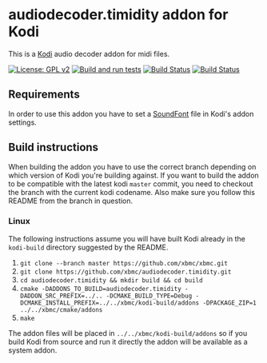 # audiodecoder.timidity addon for Kodi

This is a [Kodi](https://kodi.tv) audio decoder addon for midi files.

[![License: GPL v2](https://img.shields.io/badge/License-GPL%20v2-blue.svg)](LICENSE.md)
[![Build and run tests](https://github.com/xbmc/audiodecoder.timidity/actions/workflows/build.yml/badge.svg?branch=Nexus)](https://github.com/xbmc/audiodecoder.timidity/actions/workflows/build.yml)
[![Build Status](https://dev.azure.com/teamkodi/binary-addons/_apis/build/status/xbmc.audiodecoder.timidity?branchName=Matrix)](https://dev.azure.com/teamkodi/binary-addons/_build/latest?definitionId=2&branchName=Matrix)
[![Build Status](https://jenkins.kodi.tv/view/Addons/job/xbmc/job/audiodecoder.timidity/job/Matrix/badge/icon)](https://jenkins.kodi.tv/blue/organizations/jenkins/xbmc%2Faudiodecoder.timidity/branches/)

## Requirements

In order to use this addon you have to set a [SoundFont]("https://en.wikipedia.org/wiki/SoundFont") file in Kodi's addon settings.

## Build instructions

When building the addon you have to use the correct branch depending on which version of Kodi you're building against. 
If you want to build the addon to be compatible with the latest kodi `master` commit, you need to checkout the branch with the current kodi codename.
Also make sure you follow this README from the branch in question.

### Linux

The following instructions assume you will have built Kodi already in the `kodi-build` directory 
suggested by the README.

1. `git clone --branch master https://github.com/xbmc/xbmc.git`
2. `git clone https://github.com/xbmc/audiodecoder.timidity.git`
3. `cd audiodecoder.timidity && mkdir build && cd build`
4. `cmake -DADDONS_TO_BUILD=audiodecoder.timidity -DADDON_SRC_PREFIX=../.. -DCMAKE_BUILD_TYPE=Debug -DCMAKE_INSTALL_PREFIX=../../xbmc/kodi-build/addons -DPACKAGE_ZIP=1 ../../xbmc/cmake/addons`
5. `make`

The addon files will be placed in `../../xbmc/kodi-build/addons` so if you build Kodi from source and run it directly 
the addon will be available as a system addon.
